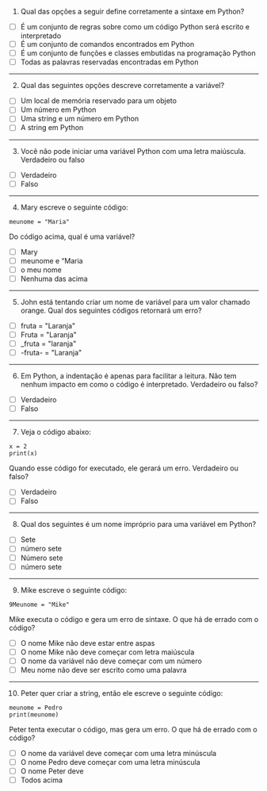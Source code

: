 1. Qual das opções a seguir define corretamente a sintaxe em Python?

- [ ] É um conjunto de regras sobre como um código Python será escrito e interpretado
- [ ] É um conjunto de comandos encontrados em Python
- [ ] É um conjunto de funções e classes embutidas na programação Python
- [ ] Todas as palavras reservadas encontradas em Python

---

2. Qual das seguintes opções descreve corretamente a variável?

- [ ] Um local de memória reservado para um objeto
- [ ] Um número em Python
- [ ] Uma string e um número em Python
- [ ] A string em Python

---

3. Você não pode iniciar uma variável Python com uma letra maiúscula. Verdadeiro ou falso

- [ ] Verdadeiro
- [ ] Falso

---

4. Mary escreve o seguinte código:
```{python}
meunome = "Maria"
```
Do código acima, qual é uma variável?

- [ ] Mary
- [ ] meunome e “Maria
- [ ] o meu nome
- [ ] Nenhuma das acima

---

5. John está tentando criar um nome de variável para um valor chamado orange. Qual dos seguintes códigos retornará um
erro?

- [ ] fruta = "Laranja"
- [ ] Fruta = "Laranja"
- [ ] _fruta = "laranja"
- [ ] -fruta- = "Laranja"

---

6. Em Python, a indentação é apenas para facilitar a leitura. Não tem nenhum impacto em como o código é interpretado. Verdadeiro ou falso?

- [ ] Verdadeiro
- [ ] Falso

---

7. Veja o código abaixo:
```{python}
x = 2
print(x)
```
Quando esse código for executado, ele gerará um erro. Verdadeiro ou falso?

- [ ] Verdadeiro
- [ ] Falso

---

8. Qual dos seguintes é um nome impróprio para uma variável em Python?

- [ ] Sete
- [ ] número sete
- [ ] Número sete
- [ ] número sete

---

9. Mike escreve o seguinte código:
```{python}
9Meunome = "Mike"
```
Mike executa o código e gera um erro de sintaxe. O que há de errado com o código?

- [ ] O nome Mike não deve estar entre aspas
- [ ] O nome Mike não deve começar com letra maiúscula
- [ ] O nome da variável não deve começar com um número
- [ ] Meu nome não deve ser escrito como uma palavra

---

10. Peter quer criar a string, então ele escreve o seguinte código:
```{python}
meunome = Pedro
print(meunome)
```
Peter tenta executar o código, mas gera um erro. O que há de errado com o código?

- [ ] O nome da variável deve começar com uma letra minúscula
- [ ] O nome Pedro deve começar com uma letra minúscula
- [ ] O nome Peter deve
- [ ] Todos acima